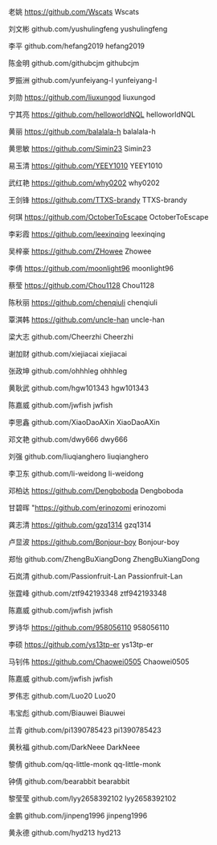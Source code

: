 老姚 https://github.com/Wscats  Wscats

刘文彬	github.com/yushulingfeng	yushulingfeng

李平	github.com/hefang2019	hefang2019

陈金明	github.com/githubcjm	githubcjm

罗振洲	github.com/yunfeiyang-l	yunfeiyang-l

刘勋	https://github.com/liuxungod  	liuxungod

宁其亮	https://github.com/helloworldNQL	helloworldNQL

黄丽	https://github.com/balalala-h	balalala-h

黄思敏	https://github.com/Simin23	Simin23

易玉清	https://github.com/YEEY1010	YEEY1010

武红艳	https://github.com/why0202	why0202

王剑锋	https://github.com/TTXS-brandy	TTXS-brandy

何琪	https://github.com/OctoberToEscape	OctoberToEscape

李彩霞	https://github.com/leexinqing	leexinqing

吴梓豪	https://github.com/ZHowee	Zhowee

李倩	https://github.com/moonlight96	moonlight96

蔡莹	https://github.com/Chou1128	Chou1128

陈秋丽	https://github.com/chenqiuli  	 chenqiuli

覃淇韩	https://github.com/uncle-han	uncle-han

梁大志	github.com/Cheerzhi 	Cheerzhi

谢加财	github.com/xiejiacai	xiejiacai

张政坤	github.com/ohhhleg	ohhhleg

黄耿武	github.com/hgw101343	hgw101343

陈嘉威	github.com/jwfish	jwfish

李思鑫	github.com/XiaoDaoAXin	XiaoDaoAXin

邓文艳	github.com/dwy666	dwy666

刘强	github.com/liuqianghero	liuqianghero

李卫东	github.com/li-weidong	li-weidong

邓柏达	https://github.com/Dengboboda	Dengboboda

甘碧晖	"https://github.com/erinozomi	erinozomi

龚志清	https://github.com/gzq1314	gzq1314

卢显波	https://github.com/Bonjour-boy	Bonjour-boy

郑怡	github.com/ZhengBuXiangDong	ZhengBuXiangDong

石岚清	github.com/Passionfruit-Lan	Passionfruit-Lan

张霆峰	github.com/ztf942193348	ztf942193348

陈嘉威	github.com/jwfish	jwfish

罗诗华	https://github.com/958056110	958056110

李硕	https://github.com/ys13tp-er	ys13tp-er 

马钊伟	https://github.com/Chaowei0505 	Chaowei0505

陈嘉威	github.com/jwfish	jwfish

罗伟志 	github.com/Luo20	Luo20

韦宝彪	github.com/Biauwei	Biauwei

兰青	github.com/pi1390785423	pi1390785423

黄秋福	github.com/DarkNeee	DarkNeee

黎倩	github.com/qq-little-monk	qq-little-monk

钟倩	github.com/bearabbit	bearabbit

黎莹莹	github.com/lyy2658392102	lyy2658392102

金鹏	github.com/jinpeng1996	jinpeng1996

黄永德	github.com/hyd213	hyd213
